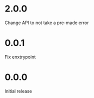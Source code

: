# 2.0.0

Change API to not take a pre-made error

# 0.0.1

Fix enxtrypoint

# 0.0.0

Initial release
